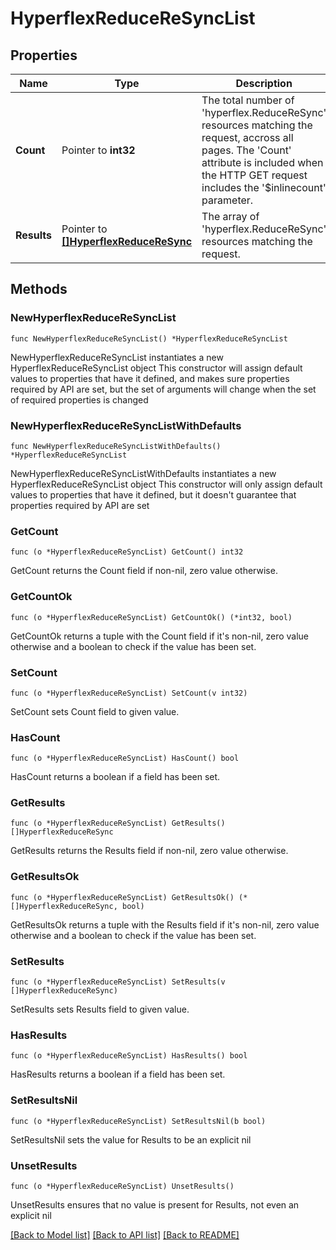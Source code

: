 # HyperflexReduceReSyncList

## Properties

Name | Type | Description | Notes
------------ | ------------- | ------------- | -------------
**Count** | Pointer to **int32** | The total number of &#39;hyperflex.ReduceReSync&#39; resources matching the request, accross all pages. The &#39;Count&#39; attribute is included when the HTTP GET request includes the &#39;$inlinecount&#39; parameter. | [optional] 
**Results** | Pointer to [**[]HyperflexReduceReSync**](HyperflexReduceReSync.md) | The array of &#39;hyperflex.ReduceReSync&#39; resources matching the request. | [optional] 

## Methods

### NewHyperflexReduceReSyncList

`func NewHyperflexReduceReSyncList() *HyperflexReduceReSyncList`

NewHyperflexReduceReSyncList instantiates a new HyperflexReduceReSyncList object
This constructor will assign default values to properties that have it defined,
and makes sure properties required by API are set, but the set of arguments
will change when the set of required properties is changed

### NewHyperflexReduceReSyncListWithDefaults

`func NewHyperflexReduceReSyncListWithDefaults() *HyperflexReduceReSyncList`

NewHyperflexReduceReSyncListWithDefaults instantiates a new HyperflexReduceReSyncList object
This constructor will only assign default values to properties that have it defined,
but it doesn't guarantee that properties required by API are set

### GetCount

`func (o *HyperflexReduceReSyncList) GetCount() int32`

GetCount returns the Count field if non-nil, zero value otherwise.

### GetCountOk

`func (o *HyperflexReduceReSyncList) GetCountOk() (*int32, bool)`

GetCountOk returns a tuple with the Count field if it's non-nil, zero value otherwise
and a boolean to check if the value has been set.

### SetCount

`func (o *HyperflexReduceReSyncList) SetCount(v int32)`

SetCount sets Count field to given value.

### HasCount

`func (o *HyperflexReduceReSyncList) HasCount() bool`

HasCount returns a boolean if a field has been set.

### GetResults

`func (o *HyperflexReduceReSyncList) GetResults() []HyperflexReduceReSync`

GetResults returns the Results field if non-nil, zero value otherwise.

### GetResultsOk

`func (o *HyperflexReduceReSyncList) GetResultsOk() (*[]HyperflexReduceReSync, bool)`

GetResultsOk returns a tuple with the Results field if it's non-nil, zero value otherwise
and a boolean to check if the value has been set.

### SetResults

`func (o *HyperflexReduceReSyncList) SetResults(v []HyperflexReduceReSync)`

SetResults sets Results field to given value.

### HasResults

`func (o *HyperflexReduceReSyncList) HasResults() bool`

HasResults returns a boolean if a field has been set.

### SetResultsNil

`func (o *HyperflexReduceReSyncList) SetResultsNil(b bool)`

 SetResultsNil sets the value for Results to be an explicit nil

### UnsetResults
`func (o *HyperflexReduceReSyncList) UnsetResults()`

UnsetResults ensures that no value is present for Results, not even an explicit nil

[[Back to Model list]](../README.md#documentation-for-models) [[Back to API list]](../README.md#documentation-for-api-endpoints) [[Back to README]](../README.md)


